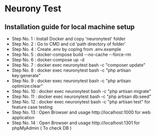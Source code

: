 
#  Neurony Test


## Installation guide for local machine setup

- Step No.  1 : Install Docker and copy 'neuronytest' folder
- Step No.  2 : Go to CMD and cd 'path directory of folder'
- Step No.  4 : Create .env by coping from .env.example
- Step No.  5 : docker-compose build --no-cache --force-rm 
- Step No.  6 : docker-compose up -d 
- Step No.  7 : docker exec neuronytest bash -c "composer update"
- Step No.  8 : docker exec neuronytest bash -c "php artisan key:generate"
- Step No.  9 : docker exec neuronytest bash -c "php artisan optimize:clear"
- Step No. 10 : docker exec neuronytest bash -c "php artisan migrate"
- Step No. 11 : docker exec neuronytest bash -c "php artisan db:seed"
- Step No. 12 : docker exec neuronytest bash -c "php artisan test"  for feature case testing
- Step No. 13 : Open Browser and usage http://localhost:1000  for web application
- Step No. 14 : Open Browser and usage http://localhost:1301  for phpMyAdmin ( To check DB ) 


